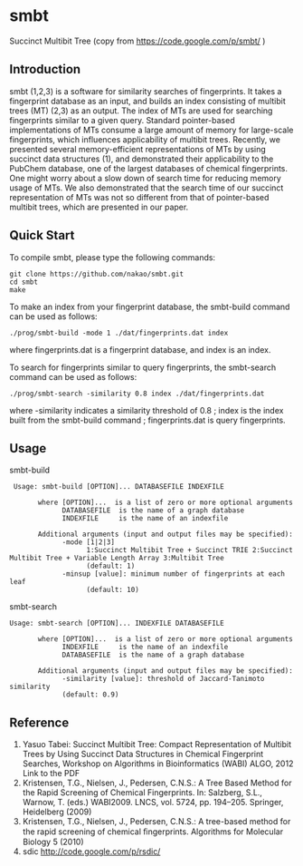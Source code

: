 # smbt
Succinct Multibit Tree (copy from https://code.google.com/p/smbt/ )

## Introduction

smbt (1,2,3) is a software for similarity searches of fingerprints. It takes a fingerprint database as an input, and builds an index consisting of multibit trees (MT) (2,3) as an output. The index of MTs are used for searching fingerprints similar to a given query. Standard pointer-based implementations of MTs consume a large amount of memory for large-scale fingerprints, which influences applicability of multibit trees. Recently, we presented several memory-efficient representations of MTs by using succinct data structures (1), and demonstrated their applicability to the PubChem database, one of the largest databases of chemical fingerprints. One might worry about a slow down of search time for reducing memory usage of MTs. We also demonstrated that the search time of our succinct representation of MTs was not so different from that of pointer-based multibit trees, which are presented in our paper.

## Quick Start

To compile smbt, please type the following commands:

    git clone https://github.com/nakao/smbt.git
    cd smbt
    make

To make an index from your fingerprint database, the smbt-build command can be used as follows:

    ./prog/smbt-build -mode 1 ./dat/fingerprints.dat index

where fingerprints.dat is a fingerprint database, and index is an index.

To search for fingerprints similar to query fingerprints, the smbt-search command can be used as follows:

    ./prog/smbt-search -similarity 0.8 index ./dat/fingerprints.dat

where -similarity indicates a similarity threshold of 0.8 ; index is the index built from the smbt-build command ; fingerprints.dat is query fingerprints.

## Usage

smbt-build

     Usage: smbt-build [OPTION]... DATABASEFILE INDEXFILE
     
           where [OPTION]...  is a list of zero or more optional arguments
                 DATABASEFILE  is the name of a graph database
                 INDEXFILE     is the name of an indexfile
      
           Additional arguments (input and output files may be specified):
                 -mode [1|2|3]
                       1:Succinct Multibit Tree + Succinct TRIE 2:Succinct Multibit Tree + Variable Length Array 3:Multibit Tree
                       (default: 1)
                 -minsup [value]: minimum number of fingerprints at each leaf
                       (default: 10)

smbt-search

    Usage: smbt-search [OPTION]... INDEXFILE DATABASEFILE
           
           where [OPTION]...  is a list of zero or more optional arguments
                 INDEXFILE     is the name of an indexfile
                 DATABASEFILE  is the name of a graph database
       
           Additional arguments (input and output files may be specified):
                 -similarity [value]: threshold of Jaccard-Tanimoto similarity
                 (default: 0.9)

## Reference

1.  Yasuo Tabei: Succinct Multibit Tree: Compact Representation of Multibit Trees by Using Succinct Data Structures in Chemical Fingerprint Searches, Workshop on Algorithms in Bioinformatics (WABI) ALGO, 2012 Link to the PDF
2. Kristensen, T.G., Nielsen, J., Pedersen, C.N.S.: A Tree Based Method for the Rapid Screening of Chemical Fingerprints. In: Salzberg, S.L., Warnow, T. (eds.) WABI2009. LNCS, vol. 5724, pp. 194–205. Springer, Heidelberg (2009)
3. Kristensen, T.G., Nielsen, J., Pedersen, C.N.S.: A tree-based method for the rapid screening of chemical ﬁngerprints. Algorithms for Molecular Biology 5 (2010)
4. sdic http://code.google.com/p/rsdic/
